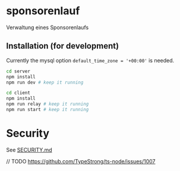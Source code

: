 # sponsorenlauf
Verwaltung eines Sponsorenlaufs

## Installation (for development)

Currently the mysql option `default_time_zone = '+00:00'` is needed.

```bash
cd server
npm install
npm run dev # keep it running

cd client
npm install
npm run relay # keep it running
npm run start # keep it running
```

# Security

See [SECURITY.md](SECURITY.md)


// TODO
https://github.com/TypeStrong/ts-node/issues/1007